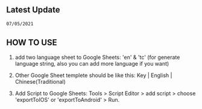 ## Latest Update
```bash
07/05/2021
```

## HOW TO USE
1. add two language sheet to Google Sheets: 'en' & 'tc'
(for generate language string, also you can add more language if you want)

2. Other Google Sheet templete should be like this:
Key | English | Chinese(Traditional)

3. Add Script to Google Sheets:
Tools > Script Editor > add script > choose 'exportToIOS' or 'exportToAndroid' > Run.
